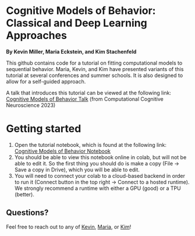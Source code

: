 # Cognitive Models of Behavior: Classical and Deep Learning Approaches
**By Kevin Miller, Maria Eckstein, and Kim Stachenfeld**

This github contains code for a tutorial on fitting computational models to sequential behavior. 
Maria, Kevin, and Kim have presented variants of this tutorial at several conferences and summer schools. 
It is also designed to allow for a self-guided approach. 

A talk that introduces this tutorial can be viewed at the following link: [Cognitive Models of Behavior Talk](https://www.youtube.com/live/6cxX6M5VFYE?feature=shared&t=2813) (from Computational Cognitive Neuroscience 2023)

# Getting started
1. Open the tutorial notebook, which is found at the following link: [Cognitive Models of Behavior Notebook](https://colab.research.google.com/drive/1bt_ELyVppre7_Sz2jz8fy2UwDlEIm_8d)
2. You should be able to view this notebook online in colab, but will not be able to edit it. So the first thing you should do is make a copy (File -> Save a copy in Drive), which you will be able to edit.  
3. You will need to connect your colab to a cloud-based backend in order to run it (Connect button in the top right -> Connect to a hosted runtime). We strongly recommend a runtime with either a GPU (good) or a TPU (better). 

## Questions?
Feel free to reach out to any of [Kevin](kevinjmiller.com), [Maria](https://mariaeckstein.com), or [Kim](https://neurokim.com/)!
